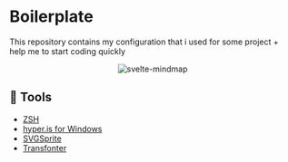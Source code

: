 # Boilerplate

This repository contains my configuration that i used for some project + help me to start coding quickly

<p align="center">
  <img alt="svelte-mindmap" src="url" />
</p>

:book: Tools
------------------
- [ZSH](https://gist.github.com/kevin-smets/8568070)
- [hyper.is for Windows](https://medium.com/@ssharizal/hyper-js-oh-my-zsh-as-ubuntu-on-windows-wsl-terminal-8bf577cdbd97s)
- [SVGSprite](https://svgsprit.es/)
- [Transfonter](https://transfonter.org/)
